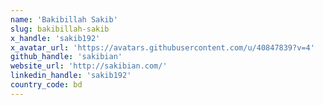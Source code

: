 ```yaml
---
name: 'Bakibillah Sakib'
slug: bakibillah-sakib
x_handle: 'sakib192'
x_avatar_url: 'https://avatars.githubusercontent.com/u/40847839?v=4'
github_handle: 'sakibian'
website_url: 'http://sakibian.com/'
linkedin_handle: 'sakib192'
country_code: bd
---
```

